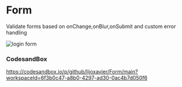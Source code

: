 # Form
Validate forms based on onChange,onBlur,onSubmit and custom error handling




![login form](https://699878-5173.csb.app/)

### CodesandBox

https://codesandbox.io/p/github/lijoxavier/Form/main?workspaceId=6f3b0c47-a8b0-4297-ad30-0ac4b7d050f6

